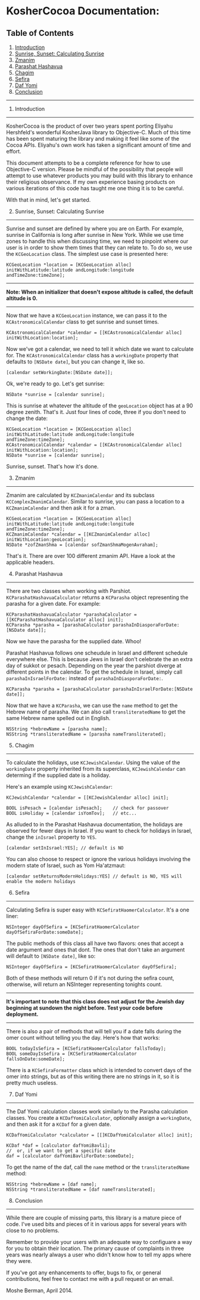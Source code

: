 KosherCocoa Documentation:
===

Table of Contents
---

1. [Introduction](https://github.com/MosheBerman/KosherCocoa/blob/master/Documentation.md#1-introduction)
2. [Sunrise, Sunset: Calculating Sunrise](https://github.com/MosheBerman/KosherCocoa/blob/master/Documentation.md#2-sunrise-sunset-calculating-sunrise)
3. [Zmanim](https://github.com/MosheBerman/KosherCocoa/blob/master/Documentation.md#3-zmanim)
4. [Parashat Hashavua](https://github.com/MosheBerman/KosherCocoa/blob/master/Documentation.md#4-parashat-hashavua)
5. [Chagim](https://github.com/MosheBerman/KosherCocoa/blob/master/Documentation.md#5-chagim)
6. [Sefira](https://github.com/MosheBerman/KosherCocoa/blob/master/Documentation.md#6-sefira)
7. [Daf Yomi](https://github.com/MosheBerman/KosherCocoa/blob/master/Documentation.md#7-daf-yomi)
8. [Conclusion](https://github.com/MosheBerman/KosherCocoa/blob/master/Documentation.md#8-conclusion)

--- 

1. Introduction
---

KosherCocoa is the product of over two years spent porting Eliyahu Hershfeld's wonderful KosherJava library to Objective-C. Much of this time has been spent maturing the library and making it feel like some of the Cocoa APIs. Eliyahu's own work has taken a significant amount of time and effort. 

This document attempts to be a complete reference for how to use Objective-C version. Please be mindful of the possibility that people will attempt to use whatever products you may build with this library to enhance their religious observance. If my own experience basing products on various iterations of this code has taught me one thing it is to be careful. 

With that in mind, let's get started.

2. Sunrise, Sunset: Calculating Sunrise
---
Sunrise and sunset are defined by where you are on Earth. For example, sunrise in California is long after sunrise in New York. While we use time zones to handle this when discussing time, we need to pinpoint where our user is in order to show them times that they can relate to. To do so, we use the `KCGeoLocation` class. The simplest use case is presented here:
 
    KCGeoLocation *location = [KCGeoLocation alloc] initWithLatitude:latitude andLongitude:longitude andTimeZone:timeZone];
    
---
**Note: When an initializer that doesn't expose altitude is called, the default altitude is 0.**

---
Now that we have a `KCGeoLocation` instance, we can pass it to the `KCAstronomicalCalendar` class to get sunrise and sunset times. 

    KCAstronomicalCalendar *calendar = [[KCAstronomicalCalendar alloc] initWithLocation:location];
    
Now we've got a calendar, we need to tell it which date we want to calculate for. The `KCAstronomicalCalendar` class has a `workingDate` property that defaults to `[NSDate date]`, but you can change it, like so.

    [calendar setWorkingDate:[NSDate date]];
    
Ok, we're ready to go. Let's get sunrise:
    
    NSDate *sunrise = [calendar sunrise];
    
This is sunrise at whatever the altitude of the `geoLocation` object has at a 90 degree zenith. That's it. Just four lines of code, three if you don't need to change the date:

    KCGeoLocation *location = [KCGeoLocation alloc] initWithLatitude:latitude andLongitude:longitude andTimeZone:timeZone];
    KCAstronomicalCalendar *calendar = [[KCAstronomicalCalendar alloc] initWithLocation:location];
    NSDate *sunrise = [calendar sunrise];
    
Sunrise, sunset. That's how it's done.

3. Zmanim
---
Zmanim are calculated by `KCZmanimCalendar` and its subclass `KCComplexZmanimCalendar`. Similar to sunrise, you can pass a location to a `KCZmanimCalendar` and then ask it for a zman.

    KCGeoLocation *location = [KCGeoLocation alloc] initWithLatitude:latitude andLongitude:longitude andTimeZone:timeZone];	
    KCZmanimCalendar *calendar = [[KCZmanimCalendar alloc] initWithLocation:geoLocation];
    NSDate *zofZmanShma = [calendar sofZmanShmaMogenAvraham];
    
That's it. There are over 100 different zmanim API. Have a look at the applicable headers.

4. Parashat Hashavua
---
There are two classes when working with Parshiot. `KCParashatHashavuaCalculator` returns a `KCParasha` object representing the parasha for a given date. For example:

    KCParashatHashavuaCalculator *parashaCalculator = [[KCParashatHashavuaCalculator alloc] init];
    KCParasha *parasha = [parashaCalculator parashaInDiasporaForDate:[NSDate date]];
    
Now we have the parasha for the supplied date. Whoo!

Parashat Hashavua follows one scheudule in Israel and different schedule everywhere else. This is because Jews in Israel don't celebrate the an extra day of sukkot or pesach. Depending on the year the parshiot diverge at different points in the calendar. To get the schedule in Israel, simply call `parashaInIsraelForDate:` instead of `parashaInDiasporaForDate:`.

	KCParasha *parasha = [parashaCalculator parashaInIsraelForDate:[NSDate date]];

Now that we have a `KCParasha`, we can use the `name` method to get the Hebrew name of parasha. We can also call `transliteratedName` to get the same Hebrew name spelled out in English.

	NSString *hebrewName = [parasha name];
	NSString *transliteratedName = [parasha nameTransliterated];

5. Chagim
---
To calculate the holidays, use `KCJewishCalendar`. Using the value of the `workingDate` property inherited from its superclass, `KCJewishCalendar` can determing if the supplied date is a holiday.  

Here's an example using `KCJewishCalendar`:

    KCJewishCalendar *calendar = [[KCJewishCalendar alloc] init];
    
    BOOL isPesach = [calendar isPesach];	// check for passover
    BOOL isHoliday = [calendar isYomTov];	// etc...

As alluded to in the Parashat Hashavua documentation, the holidays are observed for fewer days in Israel. If you want to check for holidays in Israel, change the `inIsrael` property to `YES`.

    [calendar setInIsrael:YES]; // default is NO
    
You can also choose to respect or ignore the various holidays involving the modern state of Israel, such as Yom Ha'atzmaut:

    [calendar setReturnsModernHolidays:YES] // default is NO, YES will enable the modern holidays
    
6. Sefira
---
Calculating Sefira is super easy with `KCSefiratHaomerCalculator`. It's a one liner:

    NSInteger dayOfSefira = [KCSefiratHaomerCalculator dayOfSefiraForDate:someDate];

The public methods of this class all have two flavors: ones that accept a date argument and ones that dont. The ones that don't take an argument will default to `[NSDate date]`, like so:

    NSInteger dayOfSefira = [KCSefiratHaomerCalculator dayOfSefira];
    
Both of these methods will return 0 if it's not during the sefira count, otherwise, will return an NSInteger representing tonights count.

---
**It's important to note that this class does not adjust for the Jewish day beginning at sundown the night before. Test your code before deployment.**

---

There is also a pair of methods that will tell you if a date falls during the omer count without telling you the day. Here's how that works:

	BOOL todayIsSefira = [KCSefiratHaomerCalculator fallsToday];
	BOOL someDayIsSefira = [KCSefiratHaomerCalculator fallsOnDate:someDate];
	
There is a `KCSefiraFormatter` class which is intended to convert days of the omer into strings, but as of this writing there are no strings in it, so it is pretty much useless.

7. Daf Yomi
---
The Daf Yomi calculation classes work similarly to the Parasha calculation classes. You create a `KCDafYomiCalculator`, optionally assign a `workingDate`, and then ask it for a `KCDaf` for a given date. 
	
	KCDafYomiCalculator *calculator = [[]KCDafYomiCalculator alloc] init];
	
	KCDaf *daf = [calculator dafYomiBavli];
	//	or, if we want to get a specific date
	daf = [calculator dafYomiBavliForDate:someDate];

To get the name of the daf, call the `name` method or the `transliteratedName` method:

	NSString *hebrewName = [daf name];
	NSString *transliteratedName = [daf nameTransliterated];
	
8. Conclusion
---
While there are couple of missing parts, this library is a mature piece of code. I've used bits and pieces of it in various apps for several years with close to no problems. 

Remember to provide your users with an adequate way to configuare a way for you to obtain their location. The primary cause of complaints in three years was nearly always a user who didn't know how to tell my apps where they were. 

If you've got any enhancements to offer, bugs to fix, or general contributions, feel free to contact me with a pull request or an email.

Moshe Berman, April 2014.